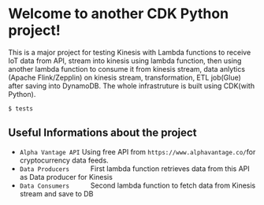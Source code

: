 
# Welcome to another CDK Python project!

This is a major project for testing Kinesis with Lambda functions to receive IoT data from API, stream into kinesis using lambda function, then using another lambda function to consume it from kinesis stream, data anlytics (Apache Flink/Zepplin) on kinesis stream, transformation, ETL job(Glue) after saving into DynamoDB. The whole infrastruture is built using CDK(with Python).

```
$ tests
```

## Useful Informations about the project

 * `Alpha Vantage API`   Using free API from `https://www.alphavantage.co/`for cryptocurrency data feeds.    
 * `Data Producers      `First lambda function retrieves data from this API as Data producer for Kinesis    
 * `Data Consumers      `Second lambda function to fetch data from Kinesis stream and save to DB


